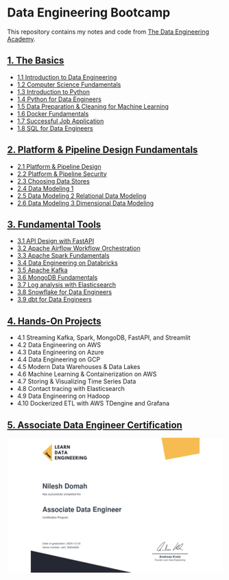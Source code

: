 # Data Engineering Bootcamp
This repository contains my notes and code from [The Data Engineering Academy](https://learndataengineering.com/p/academy).

## [1. The Basics](https://github.com/ndomah/Data-Engineering-Bootcamp/tree/main/1.%20The%20Basics)
- [1.1 Introduction to Data Engineering](https://github.com/ndomah/Data-Engineering-Bootcamp/tree/main/1.%20The%20Basics/1.1%20Introduction%20to%20Data%20Engineering)
- [1.2 Computer Science Fundamentals](https://github.com/ndomah/Data-Engineering-Bootcamp/tree/main/1.%20The%20Basics/1.2%20Computer%20Science%20Fundamentals)
- [1.3 Introduction to Python](https://github.com/ndomah/Data-Engineering-Bootcamp/tree/main/1.%20The%20Basics/1.3%20Introduction%20to%20Python)
- [1.4 Python for Data Engineers](https://github.com/ndomah/Data-Engineering-Bootcamp/tree/main/1.%20The%20Basics/1.4%20Python%20for%20Data%20Engineers)
- [1.5 Data Preparation & Cleaning for Machine Learning](https://github.com/ndomah/Data-Engineering-Bootcamp/tree/main/1.%20The%20Basics/1.5%20Data%20Preparation%20%26%20Cleaning%20for%20Machine%20Learning)
- [1.6 Docker Fundamentals](https://github.com/ndomah/Data-Engineering-Bootcamp/tree/main/1.%20The%20Basics/1.6%20Docker%20Fundamentals)
- [1.7 Successful Job Application](https://github.com/ndomah/Data-Engineering-Bootcamp/tree/main/1.%20The%20Basics/1.7%20Successful%20Job%20Application)
- [1.8 SQL for Data Engineers](https://github.com/ndomah/Data-Engineering-Bootcamp/tree/main/1.%20The%20Basics/1.8%20SQL%20for%20Data%20Engineers)

## [2. Platform & Pipeline Design Fundamentals](https://github.com/ndomah/Data-Engineering-Bootcamp/tree/main/2.%20Platform%20%26%20Pipeline%20Design%20Fundamentals)
- [2.1 Platform & Pipeline Design](https://github.com/ndomah/Data-Engineering-Bootcamp/tree/main/2.%20Platform%20%26%20Pipeline%20Design%20Fundamentals/2.1%20Platform%20%26%20Pipeline%20Design)
- [2.2 Platform & Pipeline Security](https://github.com/ndomah/Data-Engineering-Bootcamp/tree/main/2.%20Platform%20%26%20Pipeline%20Design%20Fundamentals/2.2%20Platform%20%26%20Pipeline%20Security)
- [2.3 Choosing Data Stores](https://github.com/ndomah/Data-Engineering-Bootcamp/tree/main/2.%20Platform%20%26%20Pipeline%20Design%20Fundamentals/2.3%20Choosing%20Data%20Stores)
- [2.4 Data Modeling 1](https://github.com/ndomah/Data-Engineering-Bootcamp/tree/main/2.%20Platform%20%26%20Pipeline%20Design%20Fundamentals/2.4%20Data%20Modeling%201)
- [2.5 Data Modeling 2 Relational Data Modeling](https://github.com/ndomah/Data-Engineering-Bootcamp/tree/main/2.%20Platform%20%26%20Pipeline%20Design%20Fundamentals/2.5%20Data%20Modeling%202%20Relational%20Data%20Modeling)
- [2.6 Data Modeling 3 Dimensional Data Modeling](https://github.com/ndomah/Data-Engineering-Bootcamp/tree/main/2.%20Platform%20%26%20Pipeline%20Design%20Fundamentals/2.6%20Data%20Modeling%203%20Dimensional%20Data%20Modeling)

## [3. Fundamental Tools](https://github.com/ndomah/Data-Engineering-Bootcamp/tree/main/3.%20Fundamental%20Tools)
- [3.1 API Design with FastAPI](https://github.com/ndomah/Data-Engineering-Bootcamp/tree/main/3.%20Fundamental%20Tools/3.1%20API%20Design%20with%20FastAPI)
- [3.2 Apache Airflow Workflow Orchestration](https://github.com/ndomah/Data-Engineering-Bootcamp/tree/main/3.%20Fundamental%20Tools/3.2%20Apache%20Airflow%20Workflow%20Orchestration)
- [3.3 Apache Spark Fundamentals](https://github.com/ndomah/Data-Engineering-Bootcamp/tree/main/3.%20Fundamental%20Tools/3.3%20Apache%20Spark%20Fundamentals)
- [3.4 Data Engineering on Databricks](https://github.com/ndomah/Data-Engineering-Bootcamp/tree/main/3.%20Fundamental%20Tools/3.4%20Data%20Engineering%20on%20Databricks)
- [3.5 Apache Kafka](https://github.com/ndomah/Data-Engineering-Bootcamp/tree/main/3.%20Fundamental%20Tools/3.5%20Apache%20Kafka)
- [3.6 MongoDB Fundamentals](https://github.com/ndomah/Data-Engineering-Bootcamp/tree/main/3.%20Fundamental%20Tools/3.6%20MongoDB%20Fundamentals)
- [3.7 Log analysis with Elasticsearch](https://github.com/ndomah/Data-Engineering-Bootcamp/tree/main/3.%20Fundamental%20Tools/3.7%20Log%20analysis%20with%20Elasticsearch)
- [3.8 Snowflake for Data Engineers](https://github.com/ndomah/Data-Engineering-Bootcamp/tree/main/3.%20Fundamental%20Tools/3.8%20Snowflake%20for%20Data%20Engineers)
- [3.9 dbt for Data Engineers](https://github.com/ndomah/Data-Engineering-Bootcamp/tree/main/3.%20Fundamental%20Tools/3.9%20dbt%20for%20Data%20Engineers)

## [4. Hands-On Projects](https://github.com/ndomah/Data-Engineering-Bootcamp/tree/main/4.%20Hands-On%20Projects)
- 4.1 Streaming Kafka, Spark, MongoDB, FastAPI, and Streamlit
- 4.2 Data Engineering on AWS
- 4.3 Data Engineering on Azure
- 4.4 Data Engineering on GCP
- 4.5 Modern Data Warehouses & Data Lakes
- 4.6 Machine Learning & Containerization on AWS
- 4.7 Storing & Visualizing Time Series Data
- 4.8 Contact tracing with Elasticsearch
- 4.9 Data Engineering on Hadoop
- 4.10 Dockerized ETL with AWS TDengine and Grafana

## [5. Associate Data Engineer Certification](https://github.com/ndomah/Data-Engineering-Bootcamp/tree/main/5.%20Associate%20Data%20Engineer%20Certificate)
![cert](https://github.com/ndomah/Data-Engineering-Bootcamp/blob/main/5.%20Associate%20Data%20Engineer%20Certificate/certificate-of-completion-for-data-engineering-certification.jpg)
